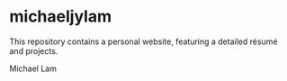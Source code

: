 # michaeljylam
This repository contains a personal website, featuring a detailed résumé and projects.

Michael Lam
